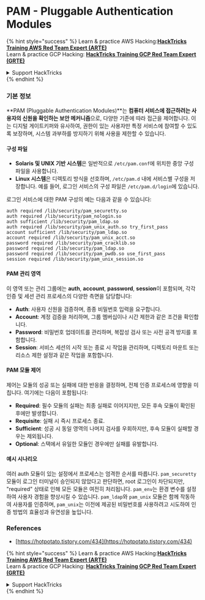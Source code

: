 # PAM - Pluggable Authentication Modules

{% hint style="success" %}
Learn & practice AWS Hacking:<img src="/.gitbook/assets/arte.png" alt="" data-size="line">[**HackTricks Training AWS Red Team Expert (ARTE)**](https://training.hacktricks.xyz/courses/arte)<img src="/.gitbook/assets/arte.png" alt="" data-size="line">\
Learn & practice GCP Hacking: <img src="/.gitbook/assets/grte.png" alt="" data-size="line">[**HackTricks Training GCP Red Team Expert (GRTE)**<img src="/.gitbook/assets/grte.png" alt="" data-size="line">](https://training.hacktricks.xyz/courses/grte)

<details>

<summary>Support HackTricks</summary>

* Check the [**subscription plans**](https://github.com/sponsors/carlospolop)!
* **Join the** 💬 [**Discord group**](https://discord.gg/hRep4RUj7f) or the [**telegram group**](https://t.me/peass) or **follow** us on **Twitter** 🐦 [**@hacktricks\_live**](https://twitter.com/hacktricks\_live)**.**
* **Share hacking tricks by submitting PRs to the** [**HackTricks**](https://github.com/carlospolop/hacktricks) and [**HackTricks Cloud**](https://github.com/carlospolop/hacktricks-cloud) github repos.

</details>
{% endhint %}


### 기본 정보

**PAM (Pluggable Authentication Modules)**는 **컴퓨터 서비스에 접근하려는 사용자의 신원을 확인하는 보안 메커니즘**으로, 다양한 기준에 따라 접근을 제어합니다. 이는 디지털 게이트키퍼와 유사하여, 권한이 있는 사용자만 특정 서비스에 참여할 수 있도록 보장하며, 시스템 과부하를 방지하기 위해 사용을 제한할 수 있습니다.

#### 구성 파일

* **Solaris 및 UNIX 기반 시스템**은 일반적으로 `/etc/pam.conf`에 위치한 중앙 구성 파일을 사용합니다.
* **Linux 시스템**은 디렉토리 방식을 선호하며, `/etc/pam.d` 내에 서비스별 구성을 저장합니다. 예를 들어, 로그인 서비스의 구성 파일은 `/etc/pam.d/login`에 있습니다.

로그인 서비스에 대한 PAM 구성의 예는 다음과 같을 수 있습니다:
```
auth required /lib/security/pam_securetty.so
auth required /lib/security/pam_nologin.so
auth sufficient /lib/security/pam_ldap.so
auth required /lib/security/pam_unix_auth.so try_first_pass
account sufficient /lib/security/pam_ldap.so
account required /lib/security/pam_unix_acct.so
password required /lib/security/pam_cracklib.so
password required /lib/security/pam_ldap.so
password required /lib/security/pam_pwdb.so use_first_pass
session required /lib/security/pam_unix_session.so
```
#### **PAM 관리 영역**

이 영역 또는 관리 그룹에는 **auth**, **account**, **password**, **session**이 포함되며, 각각 인증 및 세션 관리 프로세스의 다양한 측면을 담당합니다:

* **Auth**: 사용자 신원을 검증하며, 종종 비밀번호 입력을 요구합니다.
* **Account**: 계정 검증을 처리하며, 그룹 멤버십이나 시간 제한과 같은 조건을 확인합니다.
* **Password**: 비밀번호 업데이트를 관리하며, 복잡성 검사 또는 사전 공격 방지를 포함합니다.
* **Session**: 서비스 세션의 시작 또는 종료 시 작업을 관리하며, 디렉토리 마운트 또는 리소스 제한 설정과 같은 작업을 포함합니다.

#### **PAM 모듈 제어**

제어는 모듈의 성공 또는 실패에 대한 반응을 결정하며, 전체 인증 프로세스에 영향을 미칩니다. 여기에는 다음이 포함됩니다:

* **Required**: 필수 모듈의 실패는 최종 실패로 이어지지만, 모든 후속 모듈이 확인된 후에만 발생합니다.
* **Requisite**: 실패 시 즉시 프로세스 종료.
* **Sufficient**: 성공 시 동일 영역의 나머지 검사를 우회하지만, 후속 모듈이 실패할 경우는 제외됩니다.
* **Optional**: 스택에서 유일한 모듈인 경우에만 실패를 유발합니다.

#### 예시 시나리오

여러 auth 모듈이 있는 설정에서 프로세스는 엄격한 순서를 따릅니다. `pam_securetty` 모듈이 로그인 터미널이 승인되지 않았다고 판단하면, root 로그인이 차단되지만, "required" 상태로 인해 모든 모듈은 여전히 처리됩니다. `pam_env`는 환경 변수를 설정하여 사용자 경험을 향상시킬 수 있습니다. `pam_ldap`와 `pam_unix` 모듈은 함께 작동하여 사용자를 인증하며, `pam_unix`는 이전에 제공된 비밀번호를 사용하려고 시도하여 인증 방법의 효율성과 유연성을 높입니다.

### References

* [https://hotpotato.tistory.com/434](https://hotpotato.tistory.com/434)


{% hint style="success" %}
Learn & practice AWS Hacking:<img src="/.gitbook/assets/arte.png" alt="" data-size="line">[**HackTricks Training AWS Red Team Expert (ARTE)**](https://training.hacktricks.xyz/courses/arte)<img src="/.gitbook/assets/arte.png" alt="" data-size="line">\
Learn & practice GCP Hacking: <img src="/.gitbook/assets/grte.png" alt="" data-size="line">[**HackTricks Training GCP Red Team Expert (GRTE)**<img src="/.gitbook/assets/grte.png" alt="" data-size="line">](https://training.hacktricks.xyz/courses/grte)

<details>

<summary>Support HackTricks</summary>

* Check the [**subscription plans**](https://github.com/sponsors/carlospolop)!
* **Join the** 💬 [**Discord group**](https://discord.gg/hRep4RUj7f) or the [**telegram group**](https://t.me/peass) or **follow** us on **Twitter** 🐦 [**@hacktricks\_live**](https://twitter.com/hacktricks\_live)**.**
* **Share hacking tricks by submitting PRs to the** [**HackTricks**](https://github.com/carlospolop/hacktricks) and [**HackTricks Cloud**](https://github.com/carlospolop/hacktricks-cloud) github repos.

</details>
{% endhint %}
